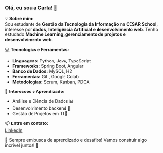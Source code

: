 ### Olá, eu sou a Carla! 👋

💡 **Sobre mim:**  
Sou estudante de **Gestão da Tecnologia da Informação** na **CESAR School**, interesse por **dados, Inteligência Artificial e  desenvolvimento web**. Tenho estudado **Machine Learning, gerenciamento de projetos e desenvolvimento web**.


💻 **Tecnologias e Ferramentas:**  
- **Linguagens:** Python, Java, TypeScript  
- **Frameworks:** Spring Boot, Angular  
- **Banco de Dados:** MySQL, H2  
- **Ferramentas:** Git , Google Colab  
- **Metodologias:** Scrum, Kanban, PDCA  

🌱 **Interesses e Aprendizado:**  
- Análise e Ciência de Dados 📊  
- Desenvolvimento backend 🔧  
- Gestão de Projetos em TI 📅  

📫 **Entre em contato:**  
[LinkedIn](https://www.linkedin.com/in/carla-albuquerque-1a10a7305/)  

💙 Sempre em busca de aprendizado e desafios! Vamos construir algo incrível juntos! 🚀
